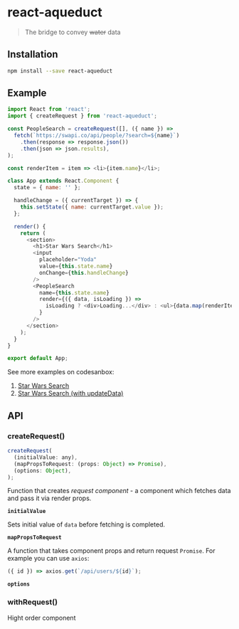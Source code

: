 # react-aqueduct

> The bridge to convey ~~water~~ data

## Installation

```sh
npm install --save react-aqueduct
```

## Example

```js
import React from 'react';
import { createRequest } from 'react-aqueduct';

const PeopleSearch = createRequest([], ({ name }) =>
  fetch(`https://swapi.co/api/people/?search=${name}`)
    .then(response => response.json())
    .then(json => json.results),
);

const renderItem = item => <li>{item.name}</li>;

class App extends React.Component {
  state = { name: '' };

  handleChange = ({ currentTarget }) => {
    this.setState({ name: currentTarget.value });
  };

  render() {
    return (
      <section>
        <h1>Star Wars Search</h1>
        <input
          placeholder="Yoda"
          value={this.state.name}
          onChange={this.handleChange}
        />
        <PeopleSearch
          name={this.state.name}
          render={({ data, isLoading }) =>
            isLoading ? <div>Loading...</div> : <ul>{data.map(renderItem)}</ul>
          }
        />
      </section>
    );
  }
}

export default App;
```

See more examples on codesanbox:

1.  [Star Wars Search](https://codesandbox.io/s/72zwxl9p0)
2.  [Star Wars Search (with updateData)](https://codesandbox.io/s/6v71pwkq7w)

## API

### createRequest()

```js
createRequest(
  (initialValue: any),
  (mapPropsToRequest: (props: Object) => Promise),
  (options: Object),
);
```

Function that creates _request component_ - a component which fetches data and pass it via render props.

**`initialValue`**

Sets initial value of `data` before fetching is completed.

**`mapPropsToRequest`**

A function that takes component props and return request `Promise`. For example you can use `axios`:

```js
({ id }) => axios.get(`/api/users/${id}`);
```

**`options`**

### withRequest()

Hight order component
